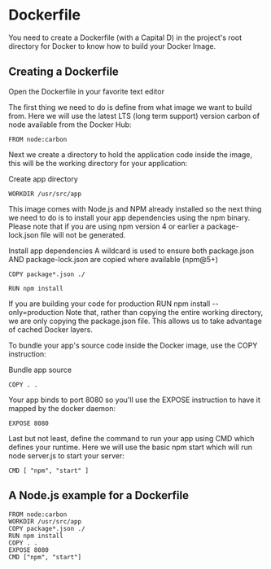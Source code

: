 # Dockerfile

You need to create a Dockerfile (with a Capital D) in the project's root directory for Docker to know how to build your
Docker Image.

## Creating a Dockerfile

Open the Dockerfile in your favorite text editor

The first thing we need to do is define from what image we want to build from. Here we will use the latest LTS (long term support) version carbon of node available from the Docker Hub:
```Docker
FROM node:carbon
```
Next we create a directory to hold the application code inside the image, this will be the working directory for your application:

Create app directory
```Docker
WORKDIR /usr/src/app
```
This image comes with Node.js and NPM already installed so the next thing we need to do is to install your app dependencies using the npm binary. Please note that if you are using npm version 4 or earlier a package-lock.json file will not be generated.

Install app dependencies
A wildcard is used to ensure both package.json AND package-lock.json are copied
where available (npm@5+)
```Docker
COPY package*.json ./
```

```Docker
RUN npm install
```
If you are building your code for production
RUN npm install --only=production
Note that, rather than copying the entire working directory, we are only copying the package.json file. This allows us to take advantage of cached Docker layers.

To bundle your app's source code inside the Docker image, use the COPY instruction:

Bundle app source
```Docker
COPY . .
```
Your app binds to port 8080 so you'll use the EXPOSE instruction to have it mapped by the docker daemon:
```Docker
EXPOSE 8080
```
Last but not least, define the command to run your app using CMD which defines your runtime. Here we will use the basic npm start which will run node server.js to start your server:
```Docker
CMD [ "npm", "start" ]
```

## A Node.js example for a Dockerfile
```Docker
FROM node:carbon
WORKDIR /usr/src/app
COPY package*.json ./
RUN npm install
COPY . .
EXPOSE 8080
CMD ["npm", "start"]
```
